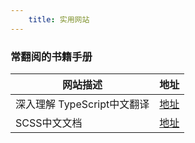 ```yaml
---
    title: 实用网站
---
```


### 常翻阅的书籍手册
| 网站描述        | 地址  |
| ------------- | -----:|
| 深入理解 TypeScript中文翻译      | [地址](https://jkchao.github.io/typescript-book-chinese/#why) |
| SCSS中文文档      |   [地址](https://www.html.cn/doc/sass/) |